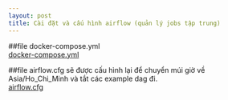 ```yaml
---
layout: post
title: Cài đặt và cấu hình airflow (quản lý jobs tập trung)
---
```

##file docker-compose.yml \
[docker-compose.yml](/file/airflow/docker-compose.yml)

##file airflow.cfg sẽ được cấu hình lại để chuyển múi giờ về Asia/Ho_Chi_Minh và tắt các example dag đi. \
[airflow.cfg](/file/airflow/airflow.cfg)